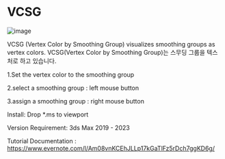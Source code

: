 # VCSG

![image](https://user-images.githubusercontent.com/92988537/190112892-0044f8ff-59c4-465f-a72f-6ca8004343ac.png)

VCSG (Vertex Color by Smoothing Group) visualizes smoothing groups as vertex colors.
VCSG(Vertex Color by Smoothing Group)는 스무딩 그룹을 텍스처로 하고 있습니다.



1.Set the vertex color to the smoothing group

2.select a smoothing group : left mouse button

3.assign a smoothing group : right mouse button



Install: Drop *.ms to viewport

Version Requirement:  3ds Max 2019 - 2023

Tutorial Documentation : https://www.evernote.com/l/Am08vnKCEhJLLp17kGaTlFz5rDch7ggKD6g/
